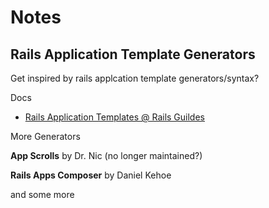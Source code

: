 # Notes






## Rails Application Template Generators

Get inspired by rails applcation template generators/syntax?

Docs

- [Rails Application Templates @ Rails Guildes](http://guides.rubyonrails.org/rails_application_templates.html)


More Generators

**App Scrolls** by Dr. Nic  (no longer maintained?)

**Rails Apps Composer** by Daniel Kehoe

and some more

